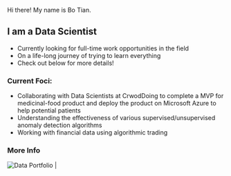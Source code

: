  Hi there! My name is Bo Tian.
 
 ## I am a Data Scientist
- Currently looking for full-time work opportunities in the field
- On a life-long journey of trying to learn everything
- Check out below for more details!

### Current Foci:
- Collaborating with Data Scientists at CrwodDoing to complete a MVP for medicinal-food product and deploy the product on Microsoft Azure to help potential patients 
- Understanding the effectiveness of various supervised/unsupervised anomaly detection algorithms
- Working with financial data using algorithmic trading



### More Info

![Data Portfolio](https://github.com/tianbo137/My_Data_Portfolio) | 

